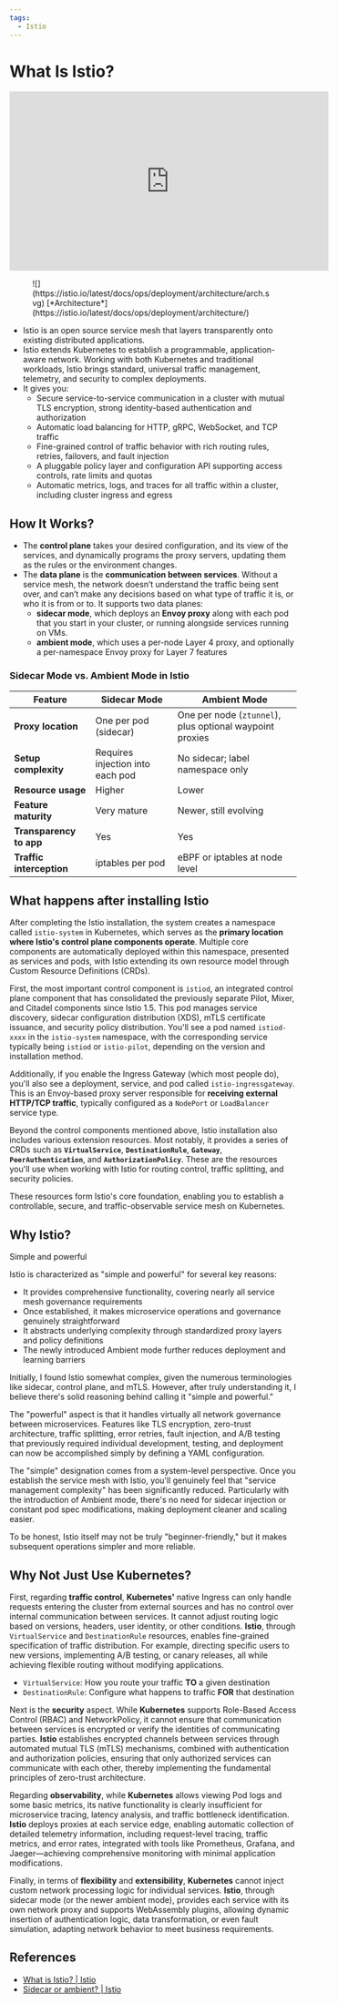 ```yaml
---
tags:
  - Istio
---
```

# What Is Istio?

<iframe width="560" height="315" src="https://www.youtube.com/embed/16fgzklcF7Y?si=FS2wVxcUEgDc73Xb" title="YouTube video player" frameborder="0" allow="accelerometer; autoplay; clipboard-write; encrypted-media; gyroscope; picture-in-picture; web-share" referrerpolicy="strict-origin-when-cross-origin" allowfullscreen></iframe>

<figure span="markdown">
  ![](https://istio.io/latest/docs/ops/deployment/architecture/arch.svg)
  [*Architecture*](https://istio.io/latest/docs/ops/deployment/architecture/)
</figure>


- Istio is an open source service mesh that layers transparently onto existing distributed applications.
- Istio extends Kubernetes to establish a programmable, application-aware network. Working with both Kubernetes and traditional workloads, Istio brings standard, universal traffic management, telemetry, and security to complex deployments.
- It gives you:
    - Secure service-to-service communication in a cluster with mutual TLS encryption, strong identity-based authentication and authorization
    - Automatic load balancing for HTTP, gRPC, WebSocket, and TCP traffic
    - Fine-grained control of traffic behavior with rich routing rules, retries, failovers, and fault injection
    - A pluggable policy layer and configuration API supporting access controls, rate limits and quotas
    - Automatic metrics, logs, and traces for all traffic within a cluster, including cluster ingress and egress

## How It Works?

- The **control plane** takes your desired configuration, and its view of the services, and dynamically programs the proxy servers, updating them as the rules or the environment changes.
- The **data plane** is the **communication between services**. Without a service mesh, the network doesn’t understand the traffic being sent over, and can’t make any decisions based on what type of traffic it is, or who it is from or to. It supports two data planes:
    - **sidecar mode**, which deploys an **Envoy proxy** along with each pod that you start in your cluster, or running alongside services running on VMs.
    - **ambient mode**, which uses a per-node Layer 4 proxy, and optionally a per-namespace Envoy proxy for Layer 7 features

### Sidecar Mode vs. Ambient Mode in Istio

| Feature                  | Sidecar Mode                      | Ambient Mode                                      |
|--------------------------|-----------------------------------|---------------------------------------------------|
| **Proxy location**       | One per pod (sidecar)             | One per node (`ztunnel`), plus optional waypoint proxies |
| **Setup complexity**     | Requires injection into each pod  | No sidecar; label namespace only                  |
| **Resource usage**       | Higher                            | Lower                                             |
| **Feature maturity**     | Very mature                       | Newer, still evolving                             |
| **Transparency to app**  | Yes                               | Yes                                               |
| **Traffic interception** | iptables per pod                  | eBPF or iptables at node level                    |

## What happens after installing Istio

After completing the Istio installation, the system creates a namespace called `istio-system` in Kubernetes, which serves as the **primary location where Istio's control plane components operate**. Multiple core components are automatically deployed within this namespace, presented as services and pods, with Istio extending its own resource model through Custom Resource Definitions (CRDs).

First, the most important control component is `istiod`, an integrated control plane component that has consolidated the previously separate Pilot, Mixer, and Citadel components since Istio 1.5. This pod manages service discovery, sidecar configuration distribution (XDS), mTLS certificate issuance, and security policy distribution. You'll see a pod named `istiod-xxxx` in the `istio-system` namespace, with the corresponding service typically being `istiod` or `istio-pilot`, depending on the version and installation method.

Additionally, if you enable the Ingress Gateway (which most people do), you'll also see a deployment, service, and pod called `istio-ingressgateway`. This is an Envoy-based proxy server responsible for **receiving external HTTP/TCP traffic**, typically configured as a `NodePort` or `LoadBalancer` service type.

Beyond the control components mentioned above, Istio installation also includes various extension resources. Most notably, it provides a series of CRDs such as **`VirtualService`**, **`DestinationRule`**, **`Gateway`**, **`PeerAuthentication`**, and **`AuthorizationPolicy`**. These are the resources you'll use when working with Istio for routing control, traffic splitting, and security policies.

These resources form Istio's core foundation, enabling you to establish a controllable, secure, and traffic-observable service mesh on Kubernetes.

## Why Istio?

Simple and powerful

Istio is characterized as "simple and powerful" for several key reasons:

- It provides comprehensive functionality, covering nearly all service mesh governance requirements
- Once established, it makes microservice operations and governance genuinely straightforward
- It abstracts underlying complexity through standardized proxy layers and policy definitions
- The newly introduced Ambient mode further reduces deployment and learning barriers

Initially, I found Istio somewhat complex, given the numerous terminologies like sidecar, control plane, and mTLS. However, after truly understanding it, I believe there's solid reasoning behind calling it "simple and powerful."

The "powerful" aspect is that it handles virtually all network governance between microservices. Features like TLS encryption, zero-trust architecture, traffic splitting, error retries, fault injection, and A/B testing that previously required individual development, testing, and deployment can now be accomplished simply by defining a YAML configuration.

The "simple" designation comes from a system-level perspective. Once you establish the service mesh with Istio, you'll genuinely feel that "service management complexity" has been significantly reduced. Particularly with the introduction of Ambient mode, there's no need for sidecar injection or constant pod spec modifications, making deployment cleaner and scaling easier.

To be honest, Istio itself may not be truly "beginner-friendly," but it makes subsequent operations simpler and more reliable.

## Why Not Just Use Kubernetes?

First, regarding **traffic control**, **Kubernetes'** native Ingress can only handle requests entering the cluster from external sources and has no control over internal communication between services. It cannot adjust routing logic based on versions, headers, user identity, or other conditions. **Istio**, through `VirtualService` and `DestinationRule` resources, enables fine-grained specification of traffic distribution. For example, directing specific users to new versions, implementing A/B testing, or canary releases, all while achieving flexible routing without modifying applications.

- `VirtualService`: How you route your traffic **TO** a given destination
- `DestinationRule`: Configure what happens to traffic **FOR** that destination

Next is the **security** aspect. While **Kubernetes** supports Role-Based Access Control (RBAC) and NetworkPolicy, it cannot ensure that communication between services is encrypted or verify the identities of communicating parties. **Istio** establishes encrypted channels between services through automated mutual TLS (mTLS) mechanisms, combined with authentication and authorization policies, ensuring that only authorized services can communicate with each other, thereby implementing the fundamental principles of zero-trust architecture.

Regarding **observability**, while **Kubernetes** allows viewing Pod logs and some basic metrics, its native functionality is clearly insufficient for microservice tracing, latency analysis, and traffic bottleneck identification. **Istio** deploys proxies at each service edge, enabling automatic collection of detailed telemetry information, including request-level tracing, traffic metrics, and error rates, integrated with tools like Prometheus, Grafana, and Jaeger—achieving comprehensive monitoring with minimal application modifications.

Finally, in terms of **flexibility** and **extensibility**, **Kubernetes** cannot inject custom network processing logic for individual services. **Istio**, through sidecar mode (or the newer ambient mode), provides each service with its own network proxy and supports WebAssembly plugins, allowing dynamic insertion of authentication logic, data transformation, or even fault simulation, adapting network behavior to meet business requirements.


## References

- [What is Istio? | Istio](https://istio.io/latest/docs/overview/what-is-istio/)
- [Sidecar or ambient? | Istio](https://istio.io/latest/docs/overview/dataplane-modes/)